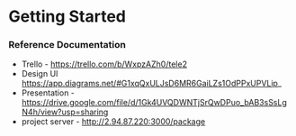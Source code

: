 # Getting Started

### Reference Documentation
- Trello - https://trello.com/b/WxpzAZh0/tele2
- Design UI https://app.diagrams.net/#G1xqQxULJsD6MR6GaiLZs1OdPPxUPVLip_
- Presentation - https://drive.google.com/file/d/1Gk4UVQDWNTjSrQwDPuo_bAB3sSsLgN4h/view?usp=sharing
- project server - http://2.94.87.220:3000/package

